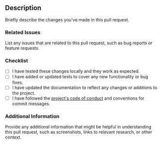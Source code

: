 ## Description

Briefly describe the changes you've made in this pull request.

### Related Issues

List any issues that are related to this pull request, such as bug reports or feature requests.

### Checklist

- [ ] I have tested these changes locally and they work as expected.
- [ ] I have added or updated tests to cover any new functionality or bug fixes.
- [ ] I have updated the documentation to reflect any changes or additions to the project.
- [ ] I have followed the [project's code of conduct](/CODE_OF_CONDUCT.md) and conventions for commit messages.

### Additional Information

Provide any additional information that might be helpful in understanding this pull request, such as screenshots, links to relevant research, or other context.

